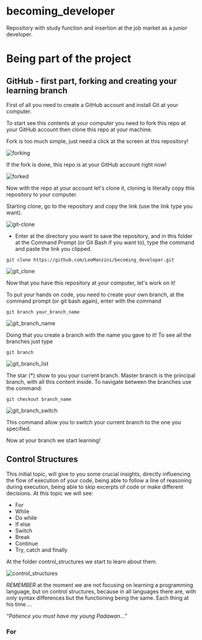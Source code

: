 # becoming_developer
Repository with study function and insertion at the job market as a junior developer.

# Being part of the project

## GitHub - first part, forking and creating your learning branch

First of all you need to create a GitHub account and install Git at your computer.

To start see this contents at your computer you need to fork this repo at your GitHub account then clone this repo at your machine. 

Fork is too much simple, just need a click at the screen at this repository!

![forking](https://user-images.githubusercontent.com/39606289/107363834-7a670d00-6ab9-11eb-9a13-9a586ca9c74c.png)

If the fork is done, this repo is at your GitHub account right now! 

![forked](https://user-images.githubusercontent.com/39606289/107363055-5fe06400-6ab8-11eb-915b-43f08f1c9d9a.png)

Now with the repo at your account let's clone it, cloning is literally copy this repository to your computer.

Starting clone, go to the repository and copy the link (use the link type you want).

![git-clone](https://user-images.githubusercontent.com/39606289/107230034-4c23f780-69fd-11eb-97b7-24943cfa0736.png)

- Enter at the directory you want to save the repository, and in this folder at the Command Prompt (or Git Bash if you want to), type the command and paste the link you clipped.

```
git clone https://github.com/LeoManzini/becoming_developer.git
```
![git_clone](https://user-images.githubusercontent.com/39606289/107364676-86070380-6aba-11eb-833e-924a5eeceef8.png)

Now that you have this repository at your computer, let's work on it!

To put your hands on code, you need to create your own branch, at the command prompt (or git bash again), enter with the command

```
git branch your_branch_name
```
![git_branch_name](https://user-images.githubusercontent.com/39606289/107364282-00835380-6aba-11eb-964e-498d66603cd8.png)

Doing that you create a branch with the name you gave to it! To see all the branches just type

```
git branch
```
![git_branch_list](https://user-images.githubusercontent.com/39606289/107361614-6a99f980-6ab6-11eb-9d07-ceb64b8b6c14.png)

The star (\*) show to you your current branch. Master branch is the principal branch, with all this content inside. 
To navigate between the branches use the command:

```
git checkout branch_name
```
![git_branch_switch](https://user-images.githubusercontent.com/39606289/107361800-ae8cfe80-6ab6-11eb-9867-e95db3c9f97e.png)

This command allow you to switch your current branch to the one you specified. 

Now at your branch we start learning!

## Control Structures

This initial topic, will give to you some crucial insights, directly influencing the flow of execution of your code, being able to follow a line of reasoning during execution, being able to skip excerpts of code or make different decisions.
At this topic we will see:
  - For
  - While
  - Do while
  - If else
  - Switch
  - Break
  - Continue
  - Try, catch and finally
  
At the folder control_structures we start to learn about them.

![control_structures](https://user-images.githubusercontent.com/39606289/107361918-daa87f80-6ab6-11eb-8237-94b5da5b06a2.png)

*REMEMBER* at the moment we are not focusing on learning a programming language, but on control structures, because in all languages there are, with only syntax differences but the functioning being the same. Each thing at his time ...

*“Patience you must have my young Padawan...”*
  
### For
